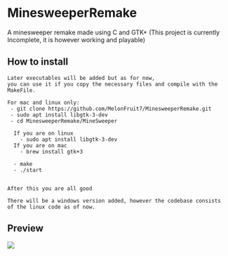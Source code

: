 # MinesweeperRemake
A minesweeper remake made using C and GTK+ (This project is currently Incomplete, it is however working and playable)

## How to install
```
Later executables will be added but as for now,
you can use it if you copy the necessary files and compile with the MakeFile.

For mac and linux only:
 - git clone https://github.com/MelonFruit7/MinesweeperRemake.git
 - sudo apt install libgtk-3-dev
 - cd MinesweeperRemake/MineSweeper

  If you are on linux
    - sudo apt install libgtk-3-dev
  If you are on mac
    - brew install gtk+3

  - make
  - ./start


After this you are all good 

There will be a windows version added, however the codebase consists of the linux code as of now.
```

## Preview

![](https://media.giphy.com/media/qGTFIci3tQXRgjNbIe/giphy.gif)
